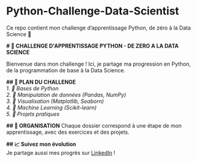 # Python-Challenge-Data-Scientist

Ce repo contient mon challenge d’apprentissage Python, de zéro à la Data Science 🚀

**# 🚀 CHALLENGE D'APPRENTISSAGE PYTHON - DE ZERO A LA DATA SCIENCE**

Bienvenue dans mon challenge ! Ici, je partage ma progression en Python, de la programmation de base à la Data Science.  

**## 📌 PLAN DU CHALLENGE**  
_1. 🔹 Bases de Python  
2. 🔹 Manipulation de données (Pandas, NumPy)  
3. 🔹 Visualisation (Matplotlib, Seaborn)  
4. 🔹 Machine Learning (Scikit-learn)  
5. 🔹 Projets pratiques_ 

**## 📂 ORGANISATION** 
Chaque dossier correspond à une étape de mon apprentissage, avec des exercices et des projets.  

**## 📈 Suivez mon évolution**  
Je partage aussi mes progrès sur [LinkedIn](https://www.linkedin.com/in/narcisse-dalko-ab070b2a4 ) !  

